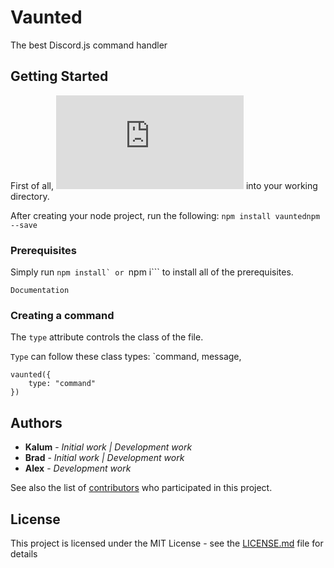 # Vaunted

The best Discord.js command handler

## Getting Started

First of all, ![cd](https://www.macworld.com/article/2042378/master-the-command-line-navigating-files-and-folders.html) into your working directory.

After creating your node project, run the following: ```npm install vauntednpm --save```

### Prerequisites

Simply run ```npm install` or ```npm i``` to install all of the prerequisites.

```
Documentation
```

### Creating a command

The `type` attribute controls the class of the file.

`Type` can follow these class types: `command, message, 

```
vaunted({
    type: "command"
})
```

## Authors

* **Kalum** - *Initial work | Development work*
* **Brad** - *Initial work | Development work*
* **Alex** - *Development work*

See also the list of [contributors](https://github.com/your/project/contributors) who participated in this project.

## License

This project is licensed under the MIT License - see the [LICENSE.md](LICENSE.md) file for details


